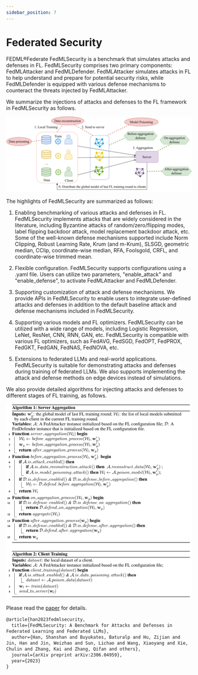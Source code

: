 ```yaml
---
sidebar_position: 7
---
```



# Federated Security


FEDML®Federate FedMLSecurity is a benchmark that simulates attacks and defenses in FL. FedMLSecurity comprises two primary components: FedMLAttacker and FedMLDefender. FedMLAttacker simulates attacks in FL to help understand and prepare for potential security risks, while FedMLDefender is equipped with various defense mechanisms to counteract the threats injected by FedMLAttacker.


We summarize the injections of attacks and defenses to the FL framework in FedMLSecurity as follows. 

![overview.png](../_img/security/overview.png)



The highlights of FedMLSecurity are summarized as follows:


1. Enabling benchmarking of various attacks and defenses in FL. FedMLSecurity implements attacks that are widely considered in the literature, including Byzantine attacks of random/zero/flipping modes, label flipping backdoor attack, model replacement backdoor attack, etc. Some of the well-known defense mechanisms supported include Norm Clipping, Robust Learning Rate, Krum (and m-Krum), SLSGD, geometric median, CClip, coordinate-wise median, RFA, Foolsgold, CRFL, and coordinate-wise trimmed mean. 


2. Flexible configuration. FedMLSecurity supports configurations using a .yaml file. Users can utilize two parameters, "enable_attack" and "enable_defense", to activate FedMLAttacker and FedMLDefender. 

3. Supporting customization of attack and defense mechanisms.
We provide APIs in FedMLSecurity to enable users to integrate user-defined attacks and defenses in addition to the default baseline attack and defense mechanisms included in FedMLSecurity.

4. Supporting various models and FL optimizers. FedMLSecurity can be utilized with a wide range of models, including Logistic Regression, LeNet, ResNet, CNN, RNN, GAN, etc. FedMLSecurity is compatible with various FL optimizers, such as FedAVG, FedSGD, FedOPT, FedPROX, FedGKT, FedGAN, FedNAS, FedNOVA, etc.

5. Extensions to federated LLMs and real-world applications. FedMLSecurity is suitable for demonstrating attacks and defenses during training of federated LLMs. We also supports implementing the attack and defense methods on edge devices instead of simulations.



We also provide detailed algorithms for injecting attacks and defenses to different stages of FL training, as follows.

![FedMLSecurity_algo.png](../_img/security/FedMLSecurity_algo.png)



Please read the [paper](https://arxiv.org/pdf/2306.04959.pdf) for details.





```
@article{han2023fedmlsecurity,
  title={FedMLSecurity: A Benchmark for Attacks and Defenses in Federated Learning and Federated LLMs},
  author={Han, Shanshan and Buyukates, Baturalp and Hu, Zijian and Jin, Han and Jin, Weizhao and Sun, Lichao and Wang, Xiaoyang and Xie, Chulin and Zhang, Kai and Zhang, Qifan and others},
  journal={arXiv preprint arXiv:2306.04959},
  year={2023}
}
```


